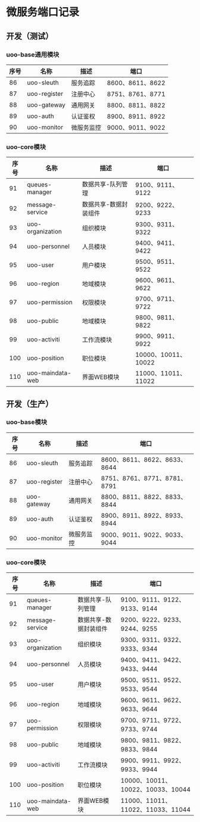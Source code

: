 # 微服务端口记录

## 开发（测试）
### uoo-base通用模块

| 序号 | 名称 | 描述 | 端口 |
| ------ | ------ | ------ | ------ |
| 86 | uoo-sleuth | 服务追踪 | 8600、8611、8622 |
| 87 | uoo-register | 注册中心 | 8751、8761、8771 |
| 88 | uoo-gateway | 通用网关 | 8800、8811、8822 |
| 89 | uoo-auth | 认证鉴权 | 8900、8911、8922 |
| 90 | uoo-monitor | 微服务监控 | 9000、9011、9022 |

### uoo-core模块

| 序号 | 名称 | 描述 | 端口 |
| ------ | ------ | ------ | ------ |
| 91 | queues-manager | 数据共享-队列管理 | 9100、9111、9122 |
| 92 | message-service | 数据共享-数据封装组件 | 9200、9222、9233 |
| 93 | uoo-organization | 组织模块 | 9300、9311、9322 |
| 94 | uoo-personnel | 人员模块 | 9400、9411、9422 |
| 95 | uoo-user | 用户模块 | 9500、9511、9522 |
| 96 | uoo-region | 地域模块 | 9600、9611、9622 |
| 97 | uoo-permission | 权限模块 | 9700、9711、9722 |
| 98 | uoo-public | 地域模块 | 9800、9811、9822 |
| 99 | uoo-activiti | 工作流模块 | 9900、9911、9922|
| 100 | uoo-position | 职位模块 | 10000、10011、10022|
| 110 | uoo-maindata-web | 界面WEB模块 | 11000、11011、11022 |


## 开发（生产）
### uoo-base模块

| 序号 | 名称 | 描述 | 端口 |
| ------ | ------ | ------ | ------ |
| 86 | uoo-sleuth | 服务追踪 | 8600、8611、8622、8633、8644 |
| 87 | uoo-register | 注册中心 | 8751、8761、8771、8781、8791 |
| 88 | uoo-gateway | 通用网关 | 8800、8811、8822、8833、8844 |
| 89 | uoo-auth | 认证鉴权 | 8900、8911、8922、8933、8944 |
| 90 | uoo-monitor | 微服务监控 | 9000、9011、9022、9033、9044 |

### uoo-core模块

| 序号 | 名称 | 描述 | 端口 |
| ------ | ------ | ------ | ------ |
| 91 | queues-manager | 数据共享-队列管理 | 9100、9111、9122、9133、9144 |
| 92 | message-service | 数据共享-数据封装组件 | 9200、9222、9233、9244、9255 |
| 93 | uoo-organization | 组织模块 | 9300、9311、9322、9333、9344 |
| 94 | uoo-personnel | 人员模块 | 9400、9411、9422、9433、9444 |
| 95 | uoo-user | 用户模块 | 9500、9511、9522、9533、9544 |
| 96 | uoo-region | 地域模块 | 9600、9611、9622、9633、9644 |
| 97 | uoo-permission | 权限模块 | 9700、9711、9722、9733、9744 |
| 98 | uoo-public | 地域模块 | 9800、9811、9822、9833、9844 |
| 99 | uoo-activiti | 工作流模块 | 9900、9911、9922、9933、9944 |
| 100 | uoo-position | 职位模块 | 10000、10011、10022、10033、10044 |
| 110 | uoo-maindata-web | 界面WEB模块 | 11000、11011、11022、11033、11044 |